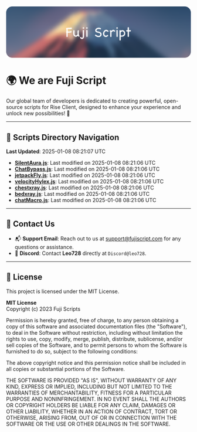 ![Banner](.github/b.webp)

# 🌍 **We are Fuji Script**

Our global team of developers is dedicated to creating powerful, open-source scripts for Rise Client, designed to enhance your experience and unlock new possibilities! 🌟

---
<!-- SCRIPTS_NAVIGATION_START -->
## 📂 **Scripts Directory Navigation**

**Last Updated**: 2025-01-08 08:21:07 UTC

- **[SilentAura.js](scripts/SilentAura.js)**: Last modified on 2025-01-08 08:21:06 UTC
- **[ChatBypass.js](scripts/ChatBypass.js)**: Last modified on 2025-01-08 08:21:06 UTC
- **[jetpackFly.js](scripts/jetpackFly.js)**: Last modified on 2025-01-08 08:21:06 UTC
- **[velocityHylex.js](scripts/velocityHylex.js)**: Last modified on 2025-01-08 08:21:06 UTC
- **[chestxray.js](scripts/chestxray.js)**: Last modified on 2025-01-08 08:21:06 UTC
- **[bedxray.js](scripts/bedxray.js)**: Last modified on 2025-01-08 08:21:06 UTC
- **[chatMacro.js](scripts/chatMacro.js)**: Last modified on 2025-01-08 08:21:06 UTC

<!-- SCRIPTS_NAVIGATION_END -->

---

## 💬 **Contact Us**  
- 📬 **Support Email**: Reach out to us at [support@fujiscript.com](mailto:support@fujiscript.com) for any questions or assistance.  
- 💬 **Discord**: Contact **Leo728** directly at `Discord@leo728`.

---

## 📜 **License**

This project is licensed under the MIT License.  

**MIT License**  
Copyright (c) 2023 Fuji Scripts  

Permission is hereby granted, free of charge, to any person obtaining a copy of this software and associated documentation files (the "Software"), to deal in the Software without restriction, including without limitation the rights to use, copy, modify, merge, publish, distribute, sublicense, and/or sell copies of the Software, and to permit persons to whom the Software is furnished to do so, subject to the following conditions:  

The above copyright notice and this permission notice shall be included in all copies or substantial portions of the Software.  

THE SOFTWARE IS PROVIDED "AS IS", WITHOUT WARRANTY OF ANY KIND, EXPRESS OR IMPLIED, INCLUDING BUT NOT LIMITED TO THE WARRANTIES OF MERCHANTABILITY, FITNESS FOR A PARTICULAR PURPOSE AND NONINFRINGEMENT. IN NO EVENT SHALL THE AUTHORS OR COPYRIGHT HOLDERS BE LIABLE FOR ANY CLAIM, DAMAGES OR OTHER LIABILITY, WHETHER IN AN ACTION OF CONTRACT, TORT OR OTHERWISE, ARISING FROM, OUT OF OR IN CONNECTION WITH THE SOFTWARE OR THE USE OR OTHER DEALINGS IN THE SOFTWARE.  
